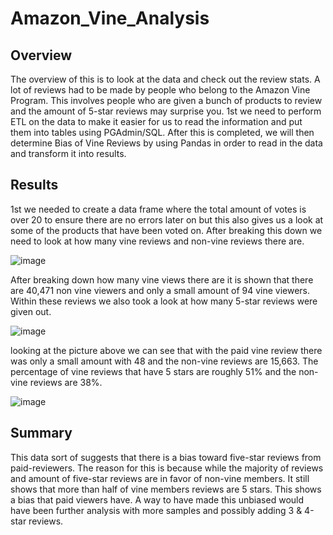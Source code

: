 # Amazon_Vine_Analysis

## Overview 
The overview of this is to look at the data and check out the review stats. A lot of reviews had to be made by people who belong to the Amazon Vine Program. This involves people who are given a bunch of products to review and the amount of 5-star reviews may surprise you. 1st we need to perform ETL on the data to make it easier for us to read the information and put them into tables using PGAdmin/SQL.  After this is completed, we will then determine Bias of Vine Reviews by using Pandas in order to read in the data and transform it into results.

## Results
1st we needed to create a data frame where the total amount of votes is over 20 to ensure there are no errors later on but this also gives us a look at some of the products that have been voted on. After breaking this down we need to look at how many vine reviews and non-vine reviews there are. 

![image](https://user-images.githubusercontent.com/92553694/153785284-aa4dabe5-0980-4055-a858-707909a55915.png)

After breaking down how many vine views there are it is shown that there are 40,471 non vine viewers and only a small amount of 94 vine viewers. Within these reviews we also took a look at how many 5-star reviews were given out.

![image](https://user-images.githubusercontent.com/92553694/153785559-be7079d8-4475-42f7-9c3b-27c91a5df95a.png)


looking at the picture above we can see that with the paid vine review there was only a small amount with 48 and the non-vine reviews are 15,663. The percentage of vine reviews that have 5 stars are roughly 51% and the non-vine reviews are 38%. 

![image](https://user-images.githubusercontent.com/92553694/153787239-cb0c828b-1f50-478f-bbcf-321437fe59ea.png)


## Summary
This data sort of suggests that there is a bias toward five-star reviews from paid-reviewers. The reason for this is because while the majority of reviews and amount of five-star reviews are in favor of non-vine members. It still shows that more than half of vine members reviews are 5 stars. This shows a bias that paid viewers have. A way to have made this unbiased would have been further analysis with more samples and possibly adding 3 & 4-star reviews.
